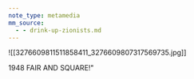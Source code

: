 ```yaml
---
note_type: metamedia
mm_source:
  - - drink-up-zionists.md
---
```


![[3276609811511858411_3276609807317569735.jpg]]

1948 FAIR AND
SQUARE!"


